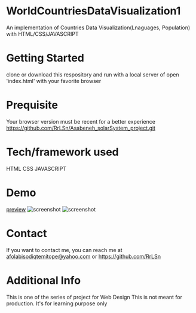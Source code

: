 # WorldCountriesDataVisualization1
An implementation of Countries Data Visualization(Lnaguages, Population) with HTML/CSS/JAVASCRIPT

# Getting Started
clone or download this respository and run with a local server of open 'index.html' with your favorite browser

# Prequisite
Your browser version must be recent for a better experience https://github.com/RrLSn/Asabeneh_solarSystem_project.git

# Tech/framework used
HTML
CSS
JAVASCRIPT

# Demo
[preview]()
![screenshot]()
![screenshot]()

# Contact
If you want to contact me, you can reach me at
afolabisodiqtemitope@yahoo.com or
https://github.com/RrLSn

# Additional Info
This is one of the series of project for Web Design
This is not meant for production. It's for learning purpose only
